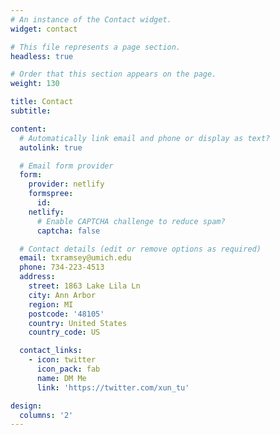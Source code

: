 ```yaml
---
# An instance of the Contact widget.
widget: contact

# This file represents a page section.
headless: true

# Order that this section appears on the page.
weight: 130

title: Contact
subtitle:

content:
  # Automatically link email and phone or display as text?
  autolink: true

  # Email form provider
  form:
    provider: netlify
    formspree:
      id:
    netlify:
      # Enable CAPTCHA challenge to reduce spam?
      captcha: false

  # Contact details (edit or remove options as required)
  email: txramsey@umich.edu
  phone: 734-223-4513
  address:
    street: 1863 Lake Lila Ln
    city: Ann Arbor
    region: MI
    postcode: '48105'
    country: United States
    country_code: US

  contact_links:
    - icon: twitter
      icon_pack: fab
      name: DM Me
      link: 'https://twitter.com/xun_tu'

design:
  columns: '2'
---
```

